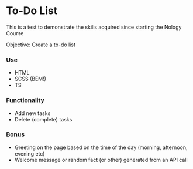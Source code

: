# To-Do List

This is a test to demonstrate the skills acquired since starting the Nology Course

Objective: Create a to-do list

### Use

- HTML
- SCSS (BEM!)
- TS

### Functionality

- Add new tasks
- Delete (complete) tasks

### Bonus

- Greeting on the page based on the time of the day (morning, afternoon, evening etc)
- Welcome message or random fact (or other) generated from an API call
